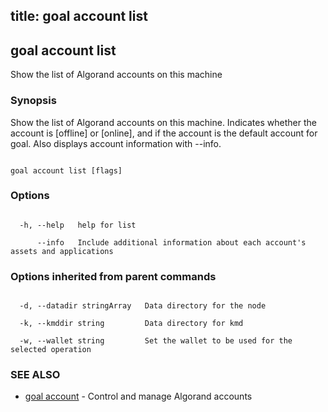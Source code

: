 title: goal account list
---
## goal account list



Show the list of Algorand accounts on this machine



### Synopsis



Show the list of Algorand accounts on this machine. Indicates whether the account is [offline] or [online], and if the account is the default account for goal. Also displays account information with --info.



```

goal account list [flags]

```



### Options



```

  -h, --help   help for list

      --info   Include additional information about each account's assets and applications

```



### Options inherited from parent commands



```

  -d, --datadir stringArray   Data directory for the node

  -k, --kmddir string         Data directory for kmd

  -w, --wallet string         Set the wallet to be used for the selected operation

```



### SEE ALSO



* [goal account](../../account/account/)	 - Control and manage Algorand accounts



